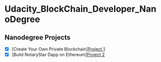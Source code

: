 # Udacity_BlockChain_Developer_NanoDegree

## Nanodegree Projects

- [x] [Create Your Own Private Blockchain][Project 1](/project_1/)
- [x] [Build NotaryStar Dapp on Ethereum][Project 2](/project_2/)